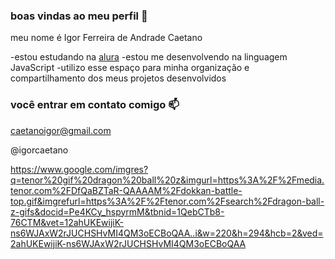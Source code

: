### boas vindas ao meu perfil 💙

meu nome é Igor Ferreira de Andrade Caetano

-estou estudando na [alura](https://www.alura.com.br)
-estou me desenvolvendo na linguagem JavaScript
-utilizo esse espaço para minha organização e compartilhamento dos meus projetos desenvolvidos 

### você entrar em contato comigo 📫

caetanoigor@gmail.com

@igorcaetano

https://www.google.com/imgres?q=tenor%20gif%20dragon%20ball%20z&imgurl=https%3A%2F%2Fmedia.tenor.com%2FDfQaBZTaR-QAAAAM%2Fdokkan-battle-top.gif&imgrefurl=https%3A%2F%2Ftenor.com%2Fsearch%2Fdragon-ball-z-gifs&docid=Pe4KCy_hspyrmM&tbnid=1QebCTb8-76CTM&vet=12ahUKEwijiK-ns6WJAxW2rJUCHSHvMI4QM3oECBoQAA..i&w=220&h=294&hcb=2&ved=2ahUKEwijiK-ns6WJAxW2rJUCHSHvMI4QM3oECBoQAA
